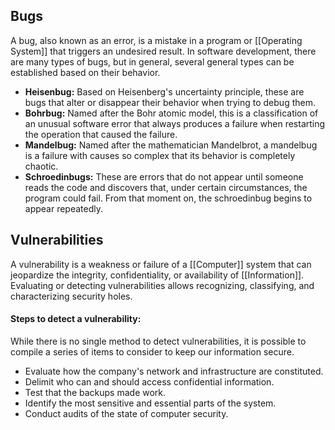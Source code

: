 ## Bugs
A bug, also known as an error, is a mistake in a program or [[Operating System]] that triggers an undesired result. In software development, there are many types of bugs, but in general, several general types can be established based on their behavior.
- **Heisenbug:** Based on Heisenberg's uncertainty principle, these are bugs that alter or disappear their behavior when trying to debug them.
- **Bohrbug:** Named after the Bohr atomic model, this is a classification of an unusual software error that always produces a failure when restarting the operation that caused the failure.
- **Mandelbug:** Named after the mathematician Mandelbrot, a mandelbug is a failure with causes so complex that its behavior is completely chaotic.
- **Schroedinbugs:** These are errors that do not appear until someone reads the code and discovers that, under certain circumstances, the program could fail. From that moment on, the schroedinbug begins to appear repeatedly.
## Vulnerabilities
A vulnerability is a weakness or failure of a [[Computer]] system that can jeopardize the integrity, confidentiality, or availability of [[Information]]. Evaluating or detecting vulnerabilities allows recognizing, classifying, and characterizing security holes.
#### Steps to detect a vulnerability:
While there is no single method to detect vulnerabilities, it is possible to compile a series of items to consider to keep our information secure.
- Evaluate how the company's network and infrastructure are constituted.
- Delimit who can and should access confidential information.
- Test that the backups made work.
- Identify the most sensitive and essential parts of the system.
- Conduct audits of the state of computer security.